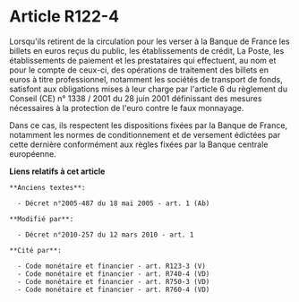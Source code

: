 # Article R122-4

Lorsqu'ils retirent de la circulation pour les verser à la Banque de France les billets en euros reçus du public, les
établissements de crédit, La Poste, les établissements de paiement et les prestataires qui effectuent, au nom et pour le
compte de ceux-ci, des opérations de traitement des billets en euros à titre professionnel, notamment les sociétés de
transport de fonds, satisfont aux obligations mises à leur charge par l'article 6 du règlement du Conseil (CE) n° 1338 / 2001
du 28 juin 2001 définissant des mesures nécessaires à la protection de l'euro contre le faux monnayage. 

Dans ce cas, ils respectent les dispositions fixées par la Banque de France, notamment les normes de conditionnement et de
versement édictées par cette dernière conformément aux règles fixées par la Banque centrale européenne.

**Liens relatifs à cet article**

	**Anciens textes**:

	  - Décret n°2005-487 du 18 mai 2005 - art. 1 (Ab)

	**Modifié par**:

	  - Décret n°2010-257 du 12 mars 2010 - art. 1

	**Cité par**:

	  - Code monétaire et financier - art. R123-3 (V)
	  - Code monétaire et financier - art. R740-4 (VD)
	  - Code monétaire et financier - art. R750-3 (VD)
	  - Code monétaire et financier - art. R760-4 (VD)

